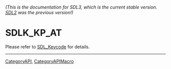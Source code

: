 ###### (This is the documentation for SDL3, which is the current stable version. [SDL2](https://wiki.libsdl.org/SDL2/) was the previous version!)
# SDLK_KP_AT

Please refer to [SDL_Keycode](SDL_Keycode) for details.

----
[CategoryAPI](CategoryAPI), [CategoryAPIMacro](CategoryAPIMacro)

